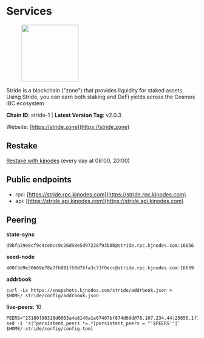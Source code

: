 # Services

<figure><img src="https://raw.githubusercontent.com/kj89/testnet_manuals/main/pingpub/logos/stride.png" width="150" alt=""><figcaption></figcaption></figure>

Stride is a blockchain ("zone") that provides liquidity for staked assets.  Using Stride, you can earn both staking and DeFi yields across the Cosmos IBC ecosystem

**Chain ID**: stride-1 | **Latest Version Tag**: v2.0.3

Website: [https://stride.zone](https://stride.zone)

## Restake

[Restake with kjnodes](https://restake.app/stride/stridevaloper1j8gkhtllnp252l6g6zwzea30e7pvzqttr9768n) (every day at 08:00, 20:00)
## Public endpoints

* rpc: [https://stride.rpc.kjnodes.com](https://stride.rpc.kjnodes.com)
* api: [https://stride.api.kjnodes.com](https://stride.api.kjnodes.com)

## Peering

**state-sync**

```
d9bfa29e0cf9c4ce0cc9c26d98e5d97228f93b0b@stride.rpc.kjnodes.com:16656
```

**seed-node**

```
400f3d9e30b69e78a7fb891f60d76fa3c73f0ecc@stride.rpc.kjnodes.com:16659
```

**addrbook**
```
curl -Ls https://snapshots.kjnodes.com/stride/addrbook.json > $HOME/.stride/config/addrbook.json
```

**live-peers**: 10
```
PEERS="23180f90318d0003a4e8140a1e67407bf874d69d@78.107.234.44:25656,1f78bdc1c2e2268185dac25fa076f743d8bbd154@95.217.109.143:56656,d13d51e660dbd89d6660ac9b61957c5e727efdae@135.181.130.145:6000,d77e7918b9f9e21ee60a8e03075ca3e5f7353912@162.55.4.253:26656,6b615c7dde3e76de39474b7406bdde0ac0f31b79@23.88.69.22:28666,c4688bb34164eacacaa374bc7440b87986dd87ac@162.251.235.252:26656,b234b84e0c950b0377bec9c16d86f0adb1f3f9ef@176.9.155.55:26656,d9bfa29e0cf9c4ce0cc9c26d98e5d97228f93b0b@144.76.163.233:16656,04ea9eceee16db90872fee3fbef9ac50a87702c5@185.248.24.29:26656,64920ef07c20c22f26a2164ceae2aac60ec2840d@95.216.73.250:26656"
sed -i 's|^persistent_peers *=.*|persistent_peers = "'$PEERS'"|' $HOME/.stride/config/config.toml
```
